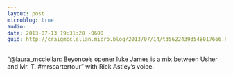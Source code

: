 ```yaml
---
layout: post
microblog: true
audio: 
date: 2013-07-13 19:31:28 -0600
guid: http://craigmcclellan.micro.blog/2013/07/14/t356224393548017666.html
---
```

“@laura_mcclellan: Beyonce’s opener luke James is a mix between Usher and Mr. T. #mrscartertour” with Rick Astley’s voice.
